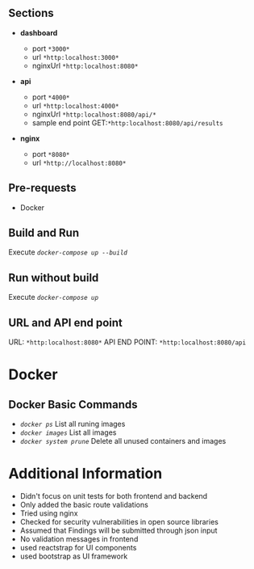 ## Sections
- **dashboard** 
    - port `*3000*`
    - url `*http:localhost:3000*`
    - nginxUrl `*http:localhost:8080*`

- **api**
    - port `*4000*`
    - url `*http:localhost:4000*`
    - nginxUrl `*http:localhost:8080/api/*`
    - sample end point GET:`*http:localhost:8080/api/results`

- **nginx**
    - port `*8080*`
    - url `*http://localhost:8080*`

## Pre-requests
- Docker

## Build and Run
Execute *`docker-compose up --build`*

## Run without build
Execute *`docker-compose up`*

## URL and API end point
URL: `*http:localhost:8080*`
API END POINT: `*http:localhost:8080/api`

# Docker
## Docker Basic Commands
- *`docker ps`* List all runing images
- *`docker images`* List all images
- *`docker system prune`* Delete all unused containers and images

# Additional Information
- Didn't focus on unit tests for both frontend and backend
- Only added the basic route validations
- Tried using nginx
- Checked for security vulnerabilities in open source libraries
- Assumed that Findings will be submitted through json input
- No validation messages in frontend
- used reactstrap for UI components
- used bootstrap as UI framework
